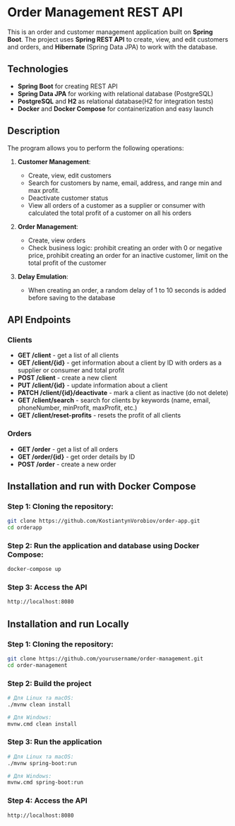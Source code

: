 # Order Management REST API

This is an order and customer management application built on **Spring Boot**.
The project uses **Spring REST API** to create, view, and edit customers and orders,
and **Hibernate** (Spring Data JPA) to work with the database.

## Technologies

- **Spring Boot** for creating REST API
- **Spring Data JPA** for working with relational database (PostgreSQL)
- **PostgreSQL** and **H2** as relational database(H2 for integration tests)
- **Docker** and **Docker Compose** for containerization and easy launch

## Description

The program allows you to perform the following operations:

1. **Customer Management**:
    - Create, view, edit customers
    - Search for customers by name, email, address, and range min and max profit.
    - Deactivate customer status
    - View all orders of a customer as a supplier or consumer with calculated the total profit of a customer on all his orders

2. **Order Management**:
    - Create, view orders
    - Check business logic: prohibit creating an order with 0 or negative price, prohibit creating an order for an inactive customer, limit on the total profit of the customer

3. **Delay Emulation**:
    - When creating an order, a random delay of 1 to 10 seconds is added before saving to the database

## API Endpoints

### Clients

- **GET /client** - get a list of all clients
- **GET /client/{id}** - get information about a client by ID with orders as a supplier or consumer and total profit
- **POST /client** - create a new client
- **PUT /client/{id}** - update information about a client
- **PATCH /client/{id}/deactivate** - mark a client as inactive (do not delete)
- **GET /client/search** - search for clients by keywords (name, email, phoneNumber, minProfit, maxProfit, etc.)
- **GET /client/reset-profits** - resets the profit of all clients

### Orders

- **GET /order** - get a list of all orders
- **GET /order/{id}** - get order details by ID
- **POST /order** - create a new order

## Installation and run with Docker Compose

### Step 1: Cloning the repository:

```bash
git clone https://github.com/KostiantynVorobiov/order-app.git
cd orderapp
```

### Step 2: Run the application and database using Docker Compose:
```bash
docker-compose up
```

### Step 3: Access the API
```bash
http://localhost:8080
```

## Installation and run Locally

### Step 1: Cloning the repository:

```bash
git clone https://github.com/yourusername/order-management.git
cd order-management
```

### Step 2: Build the project
```bash
# Для Linux та macOS:
./mvnw clean install

# Для Windows:
mvnw.cmd clean install
```

### Step 3: Run the application
```bash
# Для Linux та macOS:
./mvnw spring-boot:run

# Для Windows:
mvnw.cmd spring-boot:run
```

### Step 4: Access the API
```bash
http://localhost:8080
```
